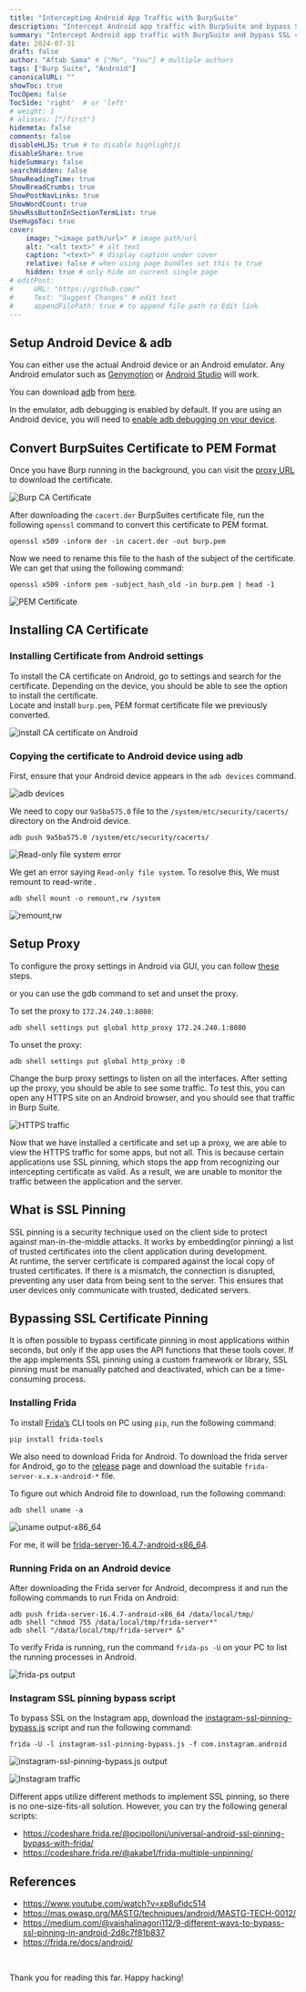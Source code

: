 ```yaml
---
title: "Intercepting Android App Traffic with BurpSuite"
description: "Intercept Android app traffic with BurpSuite and bypass SSL certificate pinning."
summary: "Intercept Android app traffic with BurpSuite and bypass SSL certificate pinning."
date: 2024-07-31
draft: false
author: "Aftab Sama" # ["Me", "You"] # multiple authors
tags: ["Burp Suite", "Android"]
canonicalURL: ""
showToc: true
TocOpen: false
TocSide: 'right'  # or 'left'
# weight: 1
# aliases: ["/first"]
hidemeta: false
comments: false
disableHLJS: true # to disable highlightjs
disableShare: true
hideSummary: false
searchHidden: false
ShowReadingTime: true
ShowBreadCrumbs: true
ShowPostNavLinks: true
ShowWordCount: true
ShowRssButtonInSectionTermList: true
UseHugoToc: true
cover:
    image: "<image path/url>" # image path/url
    alt: "<alt text>" # alt text
    caption: "<text>" # display caption under cover
    relative: false # when using page bundles set this to true
    hidden: true # only hide on current single page
# editPost:
#     URL: "https://github.com/"
#     Text: "Suggest Changes" # edit text
#     appendFilePath: true # to append file path to Edit link
---
```


## Setup Android Device & adb

You can either use the actual Android device or an Android emulator.
Any Android emulator such as [Genymotion](https://www.genymotion.com/product-desktop/) or [Android Studio](https://developer.android.com/studio) will work.

You can download [adb](https://developer.android.com/tools/adb) from [here](https://developer.android.com/tools/releases/platform-tools#downloads).

In the emulator, adb debugging is enabled by default. If you are using an Android device, you will need to [enable adb debugging on your device](https://developer.android.com/tools/adb#Enabling).

## Convert BurpSuites Certificate to PEM Format

Once you have Burp running in the background, you can visit the [proxy URL](http://127.0.0.1:8080/cert) to download the certificate.

![Burp CA Certificate](images/image-1.png)

After downloading the `cacert.der` BurpSuites certificate file, run the following `openssl` command to convert this certificate to PEM format.

```
openssl x509 -inform der -in cacert.der -out burp.pem
```

Now we need to rename this file to the hash of the subject of the certificate. We can get that using the following command:
```
openssl x509 -inform pem -subject_hash_old -in burp.pem | head -1
```

![PEM Certificate](images/image-2.png)


## Installing CA Certificate

### Installing Certificate from Android settings

To install the CA certificate on Android, go to settings and search for the certificate. Depending on the device, you should be able to see the option to install the certificate. \
Locate and install `burp.pem`, PEM format certificate file we previously converted.

![install CA certificate on Android](images/image-6.png)

### Copying the certificate to Android device using adb

First, ensure that your Android device appears in the `adb devices` command.

![adb devices](images/image-3.png)

We need to copy our `9a5ba575.0` file to the `/system/etc/security/cacerts/` directory on the Android device.

```
adb push 9a5ba575.0 /system/etc/security/cacerts/
```

![Read-only file system error](images/image-4.png)

We get an error saying `Read-only file system`. To resolve this, We must remount to read-write .

```
adb shell mount -o remount,rw /system
```

![remount,rw](images/image-5.png)


## Setup Proxy

To configure the proxy settings in Android via GUI, you can follow [these](https://proxyway.com/guides/android-proxy-settings) steps.

or you can use the gdb command to set and unset the proxy.

To set the proxy to `172.24.240.1:8080`:
```
adb shell settings put global http_proxy 172.24.240.1:8080
```
To unset the proxy:
```
adb shell settings put global http_proxy :0
```
Change the burp proxy settings to listen on all the interfaces. After setting up the proxy, you should be able to see some traffic. To test this, you can open any HTTPS site on an Android browser, and you should see that traffic in Burp Suite.

![HTTPS traffic](images/image-7.png)

Now that we have installed a certificate and set up a proxy, we are able to view the HTTPS traffic for some apps, but not all. This is because certain applications use SSL pinning, which stops the app from recognizing our intercepting certificate as valid. As a result, we are unable to monitor the traffic between the application and the server.


## What is SSL Pinning

SSL pinning is a security technique used on the client side to protect against man-in-the-middle attacks. It works by embedding(or pinning) a list of trusted certificates into the client application during development. \
At runtime, the server certificate is compared against the local copy of trusted certificates. If there is a mismatch, the connection is disrupted, preventing any user data from being sent to the server. This ensures that user devices only communicate with trusted, dedicated servers.

## Bypassing SSL Certificate Pinning

It is often possible to bypass certificate pinning in most applications within seconds, but only if the app uses the API functions that these tools cover. If the app implements SSL pinning using a custom framework or library, SSL pinning must be manually patched and deactivated, which can be a time-consuming process.

### Installing Frida

To install [Frida’s](https://github.com/frida/frida) CLI tools on PC using `pip`, run the following command:
```
pip install frida-tools
```

We also need to download Frida for Android. To download the frida server for Android, go to the [release](https://github.com/frida/frida/releases/latest) page and download the suitable `frida-server-x.x.x-android-*` file.

To figure out which Android file to download, run the following command:
```
adb shell uname -a
```

![uname output-x86_64](images/image-8.png)

For me, it will be [frida-server-16.4.7-android-x86_64](https://github.com/frida/frida/releases/download/16.4.7/frida-server-16.4.7-android-x86_64.xz).

### Running Frida on an Android device

After downloading the Frida server for Android, decompress it and run the following commands to run Frida on Android:
```
adb push frida-server-16.4.7-android-x86_64 /data/local/tmp/
adb shell "chmod 755 /data/local/tmp/frida-server*"
adb shell "/data/local/tmp/frida-server* &"
```

To verify Frida is running, run the command `frida-ps -U` on your PC to list the running processes in Android.

![frida-ps output](images/image-9.png)

### Instagram SSL pinning bypass script

To bypass SSL on the Instagram app, download the [instagram-ssl-pinning-bypass.js](https://github.com/Eltion/Instagram-SSL-Pinning-Bypass/blob/main/instagram-ssl-pinning-bypass.js) script and run the following command:
```
frida -U -l instagram-ssl-pinning-bypass.js -f com.instagram.android
```
![instagram-ssl-pinning-bypass.js output](images/image-11.png)

![Instagram traffic](images/image-10.png)

Different apps utilize different methods to implement SSL pinning, so there is no one-size-fits-all solution. However, you can try the following general scripts:
- https://codeshare.frida.re/@pcipolloni/universal-android-ssl-pinning-bypass-with-frida/
- https://codeshare.frida.re/@akabe1/frida-multiple-unpinning/


## References

- https://www.youtube.com/watch?v=xp8ufidc514
- https://mas.owasp.org/MASTG/techniques/android/MASTG-TECH-0012/
- https://medium.com/@vaishalinagori112/9-different-ways-to-bypass-ssl-pinning-in-android-2d8c7f81b837
- https://frida.re/docs/android/


<br>

Thank you for reading this far. Happy hacking!